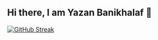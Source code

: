 ## Hi there, I am Yazan Banikhalaf 👋

<!--
**yazan-banikhalaf/yazan-banikhalaf** is a ✨ _special_ ✨ repository because its `README.md` (this file) appears on your GitHub profile.

Here are some ideas to get you started:

- 🔭 I’m currently working on ...
- 🌱 I’m currently learning ...
- 👯 I’m looking to collaborate on ...
- 🤔 I’m looking for help with ...
- 💬 Ask me about ...
- 📫 How to reach me: ...
- 😄 Pronouns: ...
- ⚡ Fun fact: ...
-->
  [![GitHub Streak](https://github-readme-streak-stats-puce-three.vercel.app?user=yazan-banikhalaf&theme=whatsapp-light2&border_radius=20)](https://git.io/streak-stats)
